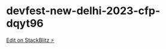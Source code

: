 # devfest-new-delhi-2023-cfp-dqyt96

[Edit on StackBlitz ⚡️](https://stackblitz.com/edit/devfest-new-delhi-2023-cfp-dqyt96)